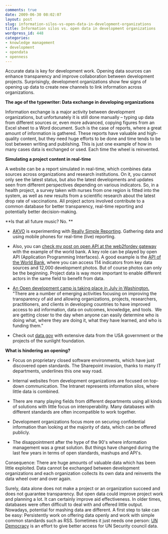 ```yaml
---
comments: true
date: 2009-06-30 08:02:07
layout: post
slug: information-silos-vs-open-data-in-development-organizations
title: Information silos vs. open data in development organizations
wordpress_id: 448
categories:
- knowledge management
- development
- opendata
- openness
---
```


Accurate data is key for development work. Opening data sources can enhance transparency and improve collaboration between development projects. Surprisingly, development organizations show few signs of opening up data to create new channels to link information across organizations.

**The age of the typewriter: Data exchange in developing organizations**

Information exchange is a major activity between development organizations, but unfortunately it is still done manually – typing up data from different sources or, even more advanced, copying figures from an Excel sheet to a Word document. Such is the case of reports, where a great amount of information is gathered. These reports have valuable and high-quality content, but they need huge efforts to be done and time tends to be lost between writing and publishing. This is just one example of how in many cases data is exchanged or used. Each time the wheel is reinvented.

**Simulating a project content in real-time**

A website can be a report simulated in real-time, which combines data sources across organizations and research institutions. On it, you cannot only see the latest status, but also the latest developments and updates seen from different perspectives depending on various indicators. So, in a health project, a survey taken with nurses from one region is fitted into the system, as well as new results from a scientific research about the latest drop rate of vaccinations. All project actors involved contribute to a common database for better transparency, real-time reporting and potentially better decision-making.

**Is that all future music? No. **



	
  * [AKVO](http://www.akvo.org/) is experimenting with [Really Simple Reporting](http://www.akvo.org/rsr/project/2/). Gathering data and using mobile phones for real-time (live) reporting.



	
  * Also, you can [check my post on open API at the web2fordev gateway](http://www.web2fordev.net/component/content/article/1-latest-news/66-api4d) with the example of the world bank. A key role can be played by open API (Application Programming Interfaces). A good example is the [API of the World Bank](http://developer.worldbank.org/), where you can access 114 indicators from key data sources and 12,000 development photos. But of course photos can only be the beginning. Project data is way more important to enable different actors in the same field to benefit from data.



	
  * [An Open development camp is taking place in July in Washington. ](http://www.eventbrite.com/event/366214357)
"There are a number of emerging activities focusing on improving the transparency of aid and allowing organizations, projects, researchers, practitioners, and clients in developing countries to have improved access to aid information, data on outcomes, knowledge, and tools.  We are getting closer to the day when anyone can easily determine who is doing what, where they are doing it, what they have learned, and who is funding them."



	
  * Check out [data.gov](http://www.data.gov/) with extensive data from the USA government or the projects of the sunlight foundation. 


**What is hindering an opening?**



	
  * Focus on proprietary closed software environments, which have just discovered open standards. The Sharepoint invasion, thanks to many IT departments, underlines this one way road.

	
  * Internal websites from development organizations are focused on top-down communication. The Intranet represents information silos, where little data is combined.

	
  * There are many playing fields from different departments using all kinds of solutions with little focus on interoperability. Many databases with different standards are often incompatible to work together.

	
  * Development organizations focus more on securing confidential information than looking at the majority of data, which can be offered publicly.

	
  * The disappointment after the hype of the 90's where information management was a great solution. But things have changed during the last few years in terms of open standards, mashups and API's.


Consequence: There are huge amounts of valuable data which has been little exploited. Data cannot be exchanged between development organizations and each organization collects its own data and reinvents the data wheel over and over again.

Surely, data alone does not make a project or an organization succeed and does not guarantee transparency. But open data could improve project work and planning a lot. It can certainly improve aid effectiveness. In older times, databases were often difficult to deal with and offered little output. Nowadays, potential for mashing data are different. A first step to take can be easy: Persistently work on offering data openly and work with simple common standards such as RSS. Sometimes it just needs one person: [UN Democracy](http://www.undemocracy.com/) is an effort to give better access for UN Security council data.
